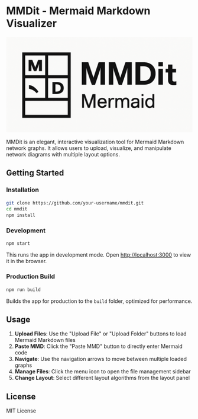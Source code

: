 # MMDit - Mermaid Markdown Visualizer

![MMDit Banner](assets/images/mmdit_banner.png)


MMDit is an elegant, interactive visualization tool for Mermaid Markdown network graphs. It allows users to upload, visualize, and manipulate network diagrams with multiple layout options.


## Getting Started

### Installation

```bash
git clone https://github.com/your-username/mmdit.git
cd mmdit
npm install
```

### Development

```bash
npm start
```

This runs the app in development mode. Open [http://localhost:3000](http://localhost:3000) to view it in the browser.

### Production Build

```bash
npm run build
```

Builds the app for production to the `build` folder, optimized for performance.

## Usage

1. **Upload Files**: Use the "Upload File" or "Upload Folder" buttons to load Mermaid Markdown files
2. **Paste MMD**: Click the "Paste MMD" button to directly enter Mermaid code
3. **Navigate**: Use the navigation arrows to move between multiple loaded graphs
4. **Manage Files**: Click the menu icon to open the file management sidebar
5. **Change Layout**: Select different layout algorithms from the layout panel


## License

MIT License